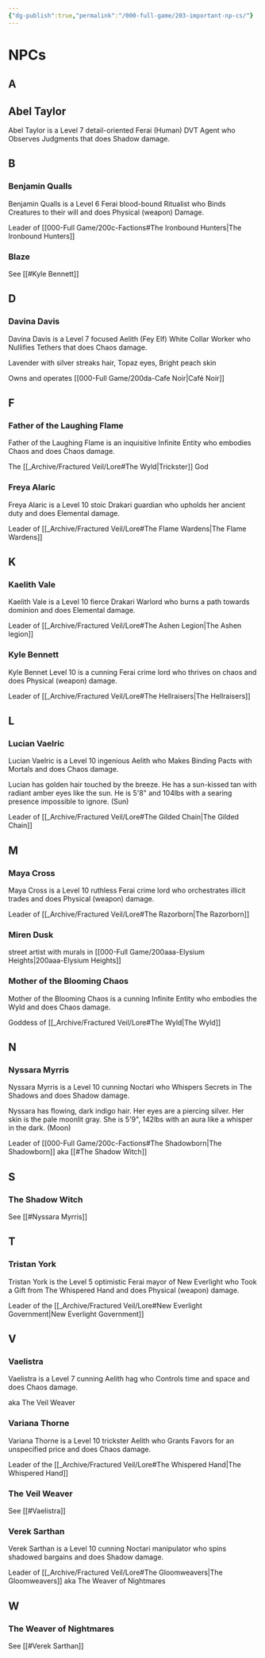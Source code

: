 ```yaml
---
{"dg-publish":true,"permalink":"/000-full-game/203-important-np-cs/"}
---
```


# NPCs

## A

## Abel Taylor

Abel Taylor is a Level 7 detail-oriented Ferai (Human) DVT Agent who Observes Judgments that does Shadow damage.

## B

### Benjamin Qualls
Benjamin Qualls is a Level 6 Ferai blood-bound Ritualist who Binds Creatures to their will and does Physical (weapon) Damage.

Leader of [[000-Full Game/200c-Factions#The Ironbound Hunters\|The Ironbound Hunters]]

### Blaze
See [[#Kyle Bennett]]

## D

### Davina Davis  
Davina Davis is a Level 7 focused Aelith (Fey Elf) White Collar Worker who Nullifies Tethers that does Chaos damage.

Lavender with silver streaks hair, Topaz eyes, Bright peach skin

Owns and operates [[000-Full Game/200da-Cafe Noir\|Café Noir]]

## F

### Father of the Laughing Flame
Father of the Laughing Flame is an inquisitive Infinite Entity who embodies Chaos and does Chaos damage.

The [[_Archive/Fractured Veil/Lore#The Wyld\|Trickster]] God

### Freya Alaric
Freya Alaric is a Level 10 stoic Drakari guardian who upholds her ancient duty and does Elemental damage.

Leader of [[_Archive/Fractured Veil/Lore#The Flame Wardens\|The Flame Wardens]]

## K

### Kaelith Vale
Kaelith Vale is a Level 10 fierce Drakari Warlord who burns a path towards dominion and does Elemental damage.

Leader of [[_Archive/Fractured Veil/Lore#The Ashen Legion\|The Ashen legion]]

### Kyle Bennett
Kyle Bennet Level 10 is a cunning Ferai crime lord who thrives on chaos and does Physical (weapon) damage. 

Leader of [[_Archive/Fractured Veil/Lore#The Hellraisers\|The Hellraisers]]

## L

### Lucian Vaelric
Lucian Vaelric is a Level 10 ingenious Aelith who Makes Binding Pacts with Mortals and does Chaos damage.

Lucian has golden hair touched by the breeze. He has a sun-kissed tan with radiant amber eyes like the sun. He is 5'8" and 104lbs with a searing presence impossible to ignore. (Sun)

Leader of [[_Archive/Fractured Veil/Lore#The Gilded Chain\|The Gilded Chain]]

## M

### Maya Cross
Maya Cross is a Level 10 ruthless Ferai crime lord who orchestrates illicit trades and does Physical (weapon) damage.

Leader of [[_Archive/Fractured Veil/Lore#The Razorborn\|The Razorborn]]

### Miren Dusk
street artist with murals in [[000-Full Game/200aaa-Elysium Heights\|200aaa-Elysium Heights]]

### Mother of the Blooming Chaos
Mother of the Blooming Chaos is a cunning Infinite Entity who embodies the Wyld and does Chaos damage.

Goddess of [[_Archive/Fractured Veil/Lore#The Wyld\|The Wyld]]

## N

### Nyssara Myrris
Nyssara Myrris is a Level 10 cunning Noctari who Whispers Secrets in The Shadows and does Shadow damage.

Nyssara has flowing, dark indigo hair. Her eyes are a piercing silver. Her skin is the pale moonlit gray. She is 5'9", 142lbs with an aura like a whisper in the dark. (Moon)

Leader of [[000-Full Game/200c-Factions#The Shadowborn\|The Shadowborn]] aka [[#The Shadow Witch]]

## S

### The Shadow Witch
See [[#Nyssara Myrris]]

## T

### Tristan York
Tristan York is the Level 5 optimistic Ferai mayor of New Everlight who Took a Gift from The Whispered Hand and does Physical (weapon) damage.

Leader of the [[_Archive/Fractured Veil/Lore#New Everlight Government\|New Everlight Government]]

## V

### Vaelistra
Vaelistra is a Level 7 cunning Aelith hag who Controls time and space and does Chaos damage.

aka The Veil Weaver

### Variana Thorne
Variana Thorne is a Level 10 trickster Aelith who Grants Favors for an unspecified price and does Chaos damage.

Leader of the [[_Archive/Fractured Veil/Lore#The Whispered Hand\|The Whispered Hand]]

### The Veil Weaver
See [[#Vaelistra]]

### Verek Sarthan
Verek Sarthan is a Level 10 cunning Noctari manipulator who spins shadowed bargains and does Shadow damage.

Leader of [[_Archive/Fractured Veil/Lore#The Gloomweavers\|The Gloomweavers]] aka The Weaver of Nightmares

## W

### The Weaver of Nightmares
See [[#Verek Sarthan]]